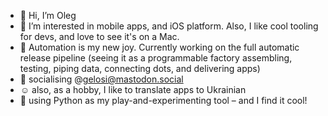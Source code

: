 - 👋 Hi, I’m Oleg
- 👀 I’m interested in mobile apps, and iOS platform. Also, I like cool tooling for devs, and love to see it's on a Mac.
- 🤖 Automation is my new joy. Currently working on the full automatic release pipeline (seeing it as a programmable factory assembling, testing, piping data, connecting dots, and delivering apps)
- 🐘 socialising @[gelosi@mastodon.social](https://mastodon.social/@gelosi)
- ☺️ also, as a hobby, I like to translate apps to Ukrainian
- 🐍 using Python as my play-and-experimenting tool – and I find it cool!
<!---
gelosi/gelosi is a ✨ special ✨ repository because its `README.md` (this file) appears on your GitHub profile.
You can click the Preview link to take a look at your changes.
<a rel="me" href="https://mastodon.social/@gelosi">Mastodon</a>
--->
